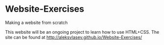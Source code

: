 # Website-Exercises
Making a website from scratch

This website will be an ongoing project to learn how to use HTML+CSS. The site can be found at http://aleksvlasev.github.io/Website-Exercises/

